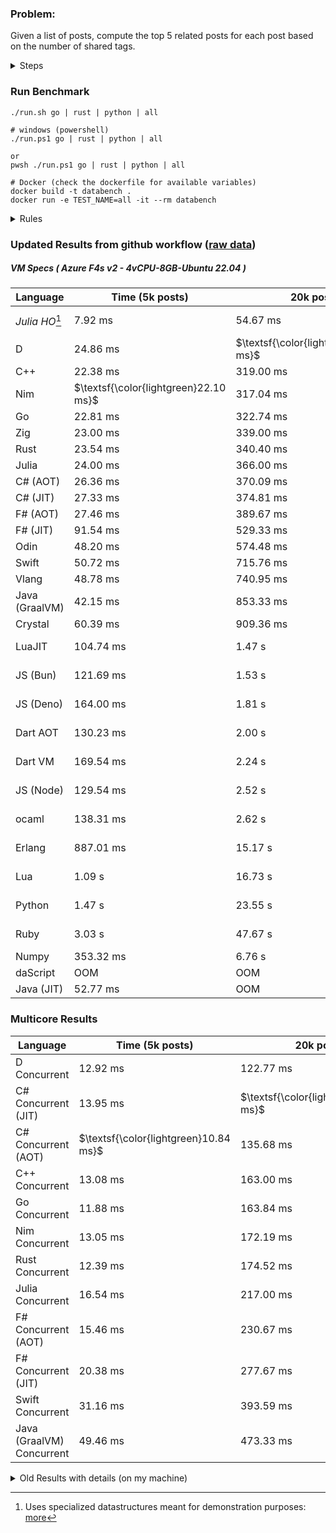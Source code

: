 ### Problem:

Given a list of posts, compute the top 5 related posts for each post based on the number of shared tags.

<details>
<summary> Steps </summary>

-   Read the posts JSON file.
-   Iterate over the posts and populate a map containing: `tag -> List<int>`, with the int representing the post index of each post with that tag.
-   Iterate over the posts and for each post:
    -   Create a map: `PostIndex -> int` to track the number of shared tags
    -   For each tag, Iterate over the posts that have that tag
    -   For each post, increment the shared tag count in the map.
-   Sort the related posts by the number of shared tags.
-   Write the top 5 related posts for each post to a new JSON file.
</details>

### Run Benchmark

```
./run.sh go | rust | python | all

# windows (powershell)
./run.ps1 go | rust | python | all

or
pwsh ./run.ps1 go | rust | python | all

# Docker (check the dockerfile for available variables)
docker build -t databench .
docker run -e TEST_NAME=all -it --rm databench
```

<details>
<summary> Rules </summary>

<h3>No:</h3>

-   FFI (including assembly inlining)
-   Unsafe code blocks
-   Custom benchmarking
-   Disabling runtime checks (bounds etc)
-   Specific hardware targeting
-   SIMD for single threaded solutions
-   Hardcoding number of posts
-   Lazy evaluation (Unless results are computed at runtime and timed)
-   Computation Caching

<h3>Must:</h3>

-   Support up to 100,000 posts
-   Support UTF8 strings
-   Parse json at runtime
-   Support up to 100 tags
-   Use a stable release of the compiler/runtime
-   Represent tags as strings
-   Be production ready
-   Use less than 8GB of memory
</details>

### Updated Results from github workflow ([raw data](https://github.com/jinyus/related_post_gen/blob/main/raw_results.md))

##### VM Specs ( Azure F4s v2 - 4vCPU-8GB-Ubuntu 22.04 )

| Language       | Time (5k posts)                       | 20k posts                              | 60k posts                           | Total     |
| -------------- | ------------------------------------- | -------------------------------------- | ----------------------------------- | --------- |
| _Julia HO_[^1] | 7.92 ms | 54.67 ms | 141.67 ms | 204.26 ms |
| D | 24.86 ms | $\textsf{\color{lightgreen}314.37 ms}$ | $\textsf{\color{lightgreen}2.71 s}$ | 3.05 s |
| C++ | 22.38 ms | 319.00 ms | 2.79 s | 3.13 s |
| Nim | $\textsf{\color{lightgreen}22.10 ms}$ | 317.04 ms | 2.85 s | 3.19 s |
| Go | 22.81 ms | 322.74 ms | 2.86 s | 3.21 s |
| Zig | 23.00 ms | 339.00 ms | 3.02 s | 3.38 s |
| Rust | 23.54 ms | 340.40 ms | 3.04 s | 3.40 s |
| Julia | 24.00 ms | 366.00 ms | 3.17 s | 3.56 s |
| C# (AOT) | 26.36 ms | 370.09 ms | 3.26 s | 3.65 s |
| C# (JIT) | 27.33 ms | 374.81 ms | 3.26 s | 3.66 s |
| F# (AOT) | 27.46 ms | 389.67 ms | 3.42 s | 3.83 s |
| F# (JIT) | 91.54 ms | 529.33 ms | 4.05 s | 4.67 s |
| Odin | 48.20 ms | 574.48 ms | 5.97 s | 6.59 s |
| Swift | 50.72 ms | 715.76 ms | 6.19 s | 6.96 s |
| Vlang | 48.78 ms | 740.95 ms | 6.60 s | 7.39 s |
| Java (GraalVM) | 42.15 ms | 853.33 ms | 7.51 s | 8.41 s |
| Crystal | 60.39 ms | 909.36 ms | 7.98 s | 8.95 s |
| LuaJIT | 104.74 ms | 1.47 s | 11.49 s | 13.06 s |
| JS (Bun) | 121.69 ms | 1.53 s | 13.88 s | 15.53 s |
| JS (Deno) | 164.00 ms | 1.81 s | 17.85 s | 19.82 s |
| Dart AOT | 130.23 ms | 2.00 s | 17.86 s | 19.99 s |
| Dart VM | 169.54 ms | 2.24 s | 19.67 s | 22.08 s |
| JS (Node) | 129.54 ms | 2.52 s | 23.52 s | 26.17 s |
| ocaml | 138.31 ms | 2.62 s | 35.41 s | 38.17 s |
| Erlang | 887.01 ms | 15.17 s | 139.17 s | 155.22 s |
| Lua | 1.09 s | 16.73 s | 149.87 s | 167.70 s |
| Python | 1.47 s | 23.55 s | 214.85 s | 239.86 s |
| Ruby | 3.03 s | 47.67 s | 427.14 s | 477.84 s |
| Numpy | 353.32 ms | 6.76 s | OOM | N/A |
| daScript | OOM | OOM | OOM | N/A |
| Java (JIT) | 52.77 ms | OOM | OOM | N/A |

### Multicore Results

| Language       | Time (5k posts) | 20k posts        | 60k posts        | Total     |
| -------------- | --------------- | ---------------- | ---------------- | --------- |
| D Concurrent | 12.92 ms | 122.77 ms | $\textsf{\color{lightgreen}971.01 ms}$ | 1.11 s |
| C# Concurrent (JIT) | 13.95 ms | $\textsf{\color{lightgreen}122.41 ms}$ | 1.01 s | 1.15 s |
| C# Concurrent (AOT) | $\textsf{\color{lightgreen}10.84 ms}$ | 135.68 ms | 1.14 s | 1.29 s |
| C++ Concurrent | 13.08 ms | 163.00 ms | 1.41 s | 1.59 s |
| Go Concurrent | 11.88 ms | 163.84 ms | 1.42 s | 1.59 s |
| Nim Concurrent | 13.05 ms | 172.19 ms | 1.48 s | 1.66 s |
| Rust Concurrent | 12.39 ms | 174.52 ms | 1.52 s | 1.71 s |
| Julia Concurrent | 16.54 ms | 217.00 ms | 1.87 s | 2.11 s |
| F# Concurrent (AOT) | 15.46 ms | 230.67 ms | 2.04 s | 2.29 s |
| F# Concurrent (JIT) | 20.38 ms | 277.67 ms | 2.48 s | 2.78 s |
| Swift Concurrent | 31.16 ms | 393.59 ms | 3.44 s | 3.87 s |
| Java (GraalVM) Concurrent | 49.46 ms | 473.33 ms | 5.42 s | 5.94 s |

<details>
<summary> Old Results with details (on my machine) </summary>

| Language   | Processing Time | Total (+ I/O) | Details                                                                                                                                                                                                                                                                                         |
| ---------- | --------------- | ------------- | ----------------------------------------------------------------------------------------------------------------------------------------------------------------------------------------------------------------------------------------------------------------------------------------------- |
| Rust       | -               | 4.5s          | Initial                                                                                                                                                                                                                                                                                         |
| Rust v2    | -               | 2.60s         | Replace std HashMap with fxHashMap by [phazer99](https://www.reddit.com/r/rust/comments/16plgok/comment/k1rtr4x/?utm_source=share&utm_medium=web2x&context=3)                                                                                                                                   |
| Rust v3    | -               | 1.28s         | Preallocate and reuse map and unstable sort by [vdrmn](https://www.reddit.com/r/rust/comments/16plgok/comment/k1rzo7g/?utm_source=share&utm_medium=web2x&context=3) and [Darksonn](https://www.reddit.com/r/rust/comments/16plgok/comment/k1rzwdx/?utm_source=share&utm_medium=web2x&context=3) |
| Rust v4    | -               | 0.13s         | Use Post index as key instead of Pointer and Binary Heap by [RB5009](https://www.reddit.com/r/rust/comments/16plgok/comment/k1s5ea0/?utm_source=share&utm_medium=web2x&context=3)                                                                                                               |
| Rust v5    | 38ms            | 52ms          | Rm hashing from loop and use vec[count] instead of map[index]count by RB5009                                                                                                                                                                                                                    |
| Rust v6    | 23ms            | 36ms          | Optimized Binary Heap Ops by [scottlamb](https://github.com/jinyus/related_post_gen/pull/12)                                                                                                                                                                                                    |
| Rust Rayon | 9ms             | 22ms          | Parallelize by [masmullin2000](https://github.com/jinyus/related_post_gen/pull/4)                                                                                                                                                                                                               |
| Rust Rayon | 8ms             | 22ms          | Remove comparison out of hot loop                                                                                                                                                                                                                                                               |
| ⠀          | ⠀               | ⠀             | ⠀                                                                                                                                                                                                                                                                                               |
| Go         | -               | 1.5s          | Initial                                                                                                                                                                                                                                                                                         |
| Go v2      | -               | 80ms          | Add rust optimizations                                                                                                                                                                                                                                                                          |
| Go v3      | 56ms            | 70ms          | Use goccy/go-json                                                                                                                                                                                                                                                                               |
| Go v3      | 34ms            | 55ms          | Use generic binaryheap by [DrBlury](https://github.com/jinyus/related_post_gen/pull/7)                                                                                                                                                                                                          |
| Go v4      | 26ms            | 50ms          | Replace binary heap with custom priority queue                                                                                                                                                                                                                                                  |
| Go v5      | 20ms            | 43ms          | Remove comparison out of hot loop                                                                                                                                                                                                                                                               |
| Go Con     | 10ms            | 33ms          | Go concurrency by [tirprox](https://github.com/jinyus/related_post_gen/pull/17) and [DrBlury](https://github.com/jinyus/related_post_gen/pull/8)                                                                                                                                                |
| Go Con v2  | 5ms             | 29ms          | Use arena, use waitgroup, rm binheap by [DrBlury](https://github.com/jinyus/related_post_gen/pull/20)                                                                                                                                                                                           |
| ⠀          | ⠀               | ⠀             | ⠀                                                                                                                                                                                                                                                                                               |
| Python     | -               | 7.81s         | Initial                                                                                                                                                                                                                                                                                         |
| Python v2  | 1.35s           | 1.53s         | Add rust optimizations by [dave-andersen](https://github.com/jinyus/related_post_gen/pull/10)                                                                                                                                                                                                   |
| Numpy      | 0.57s           | 0.85s         | Numpy implementation by [Copper280z](https://github.com/jinyus/related_post_gen/pull/11)                                                                                                                                                                                                        |
| ⠀          | ⠀               | ⠀             | ⠀                                                                                                                                                                                                                                                                                               |
| Crystal    | 50ms            | 96ms          | Inital w/ previous optimizations                                                                                                                                                                                                                                                                |
| Crystal v2 | 33ms            | 72ms          | Replace binary heap with custom priority queue                                                                                                                                                                                                                                                  |
| ⠀          | ⠀               | ⠀             | ⠀                                                                                                                                                                                                                                                                                               |
| Odin       | 110ms           | 397ms         | Ported from golang code                                                                                                                                                                                                                                                                         |
| Odin v2    | 104ms           | 404ms         | Remove comparison out of hot loop                                                                                                                                                                                                                                                               |
| ⠀          | ⠀               | ⠀             | ⠀                                                                                                                                                                                                                                                                                               |
| Dart VM    | 125ms           | 530ms         | Ported from golang code                                                                                                                                                                                                                                                                         |
| Dart bin   | 274ms           | 360ms         | Compiled executable                                                                                                                                                                                                                                                                             |
| ⠀          | ⠀               | ⠀             | ⠀                                                                                                                                                                                                                                                                                               |
| Vlang      | 339ms           | 560ms         | Ported from golang code                                                                                                                                                                                                                                                                         |
| ⠀          | ⠀               | ⠀             | ⠀                                                                                                                                                                                                                                                                                               |
| Zig        | 80ms            | 110ms         | Provided by [akhildevelops](https://github.com/jinyus/related_post_gen/pull/30)                                                                                                                                                                                                                 |

</details>

[^1]: Uses specialized datastructures meant for demonstration purposes: [more](https://github.com/LilithHafner/Jokes/tree/main/SuperDataStructures.jl)
